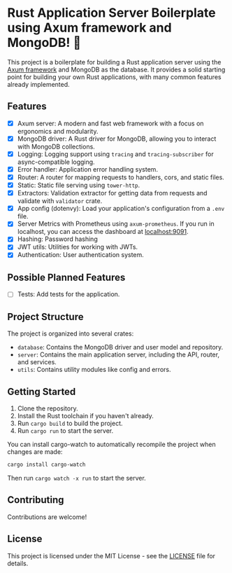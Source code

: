 # Rust Application Server Boilerplate using Axum framework and MongoDB! 🦀

This project is a boilerplate for building a Rust application server using the [Axum framework]("https://github.com/tokio-rs/axum") and MongoDB as the database. It provides a solid starting point for building your own Rust applications, with many common features already implemented.

## Features

- [x] Axum server: A modern and fast web framework with a focus on ergonomics and modularity.
- [x] MongoDB driver: A Rust driver for MongoDB, allowing you to interact with MongoDB collections.
- [x] Logging: Logging support using `tracing` and `tracing-subscriber` for async-compatible logging.
- [x] Error handler: Application error handling system.
- [x] Router: A router for mapping requests to handlers, cors, and static files.
- [x] Static: Static file serving using `tower-http`.
- [x] Extractors: Validation extractor for getting data from requests and validate with `validator` crate.
- [x] App config (dotenvy): Load your application's configuration from a `.env` file.
- [x] Server Metrics with Prometheus using `axum-prometheus`. If you run in localhost, you can access the dashboard at [localhost:9091](http://localhost:9091).
- [x] Hashing: Password hashing
- [x] JWT utils: Utilities for working with JWTs.
- [x] Authentication: User authentication system.

## Possible Planned Features
- [ ] Tests: Add tests for the application.

## Project Structure

The project is organized into several crates:

- `database`: Contains the MongoDB driver and user model and repository.
- `server`: Contains the main application server, including the API, router, and services.
- `utils`: Contains utility modules like config and errors.

## Getting Started

1. Clone the repository.
2. Install the Rust toolchain if you haven't already.
3. Run `cargo build` to build the project.
4. Run `cargo run` to start the server.

You can install cargo-watch to automatically recompile the project when changes are made:

```bash
cargo install cargo-watch
```

Then run `cargo watch -x run` to start the server.

## Contributing

Contributions are welcome!

## License

This project is licensed under the MIT License - see the [LICENSE](LICENSE) file for details.
